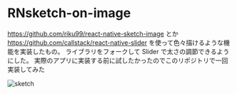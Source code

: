# RNsketch-on-image

https://github.com/riku99/react-native-sketch-image
とか
https://github.com/callstack/react-native-slider
を使って色々描けるような機能を実装したもの。
ライブラリをフォークして Slider で太さの調節できるようにした。
実際のアプリに実装する前に試したかったのでこのリポジトリで一回実装してみた

![sketch](https://user-images.githubusercontent.com/52064725/113145735-c472a080-9269-11eb-8770-6444688f5e88.gif)
